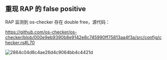 ## 重现 RAP 的 false positive


RAP 监测到 os-checker 存在 double free，源代码：

https://github.com/os-checker/os-checker/blob/000e9eb9390b8e9142e8c745990ff75813aa4f3a/src/config/checker.rs#L70


![2864c04d8c4ae26d4c9064bb4c4421d](https://github.com/user-attachments/assets/125ac4c3-a2aa-4ef3-af26-626c08bc6374)
